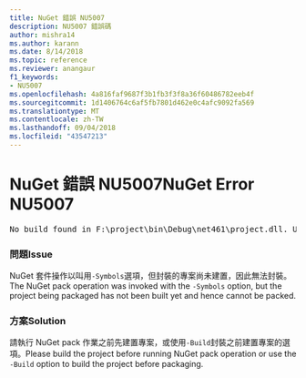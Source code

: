 ```yaml
---
title: NuGet 錯誤 NU5007
description: NU5007 錯誤碼
author: mishra14
ms.author: karann
ms.date: 8/14/2018
ms.topic: reference
ms.reviewer: anangaur
f1_keywords:
- NU5007
ms.openlocfilehash: 4a816faf9687f3b1fb3f3f8a36f60486782eeb4f
ms.sourcegitcommit: 1d1406764c6af5fb7801d462e0c4afc9092fa569
ms.translationtype: MT
ms.contentlocale: zh-TW
ms.lasthandoff: 09/04/2018
ms.locfileid: "43547213"
---
```

# <a name="nuget-error-nu5007"></a><span data-ttu-id="97fe5-103">NuGet 錯誤 NU5007</span><span class="sxs-lookup"><span data-stu-id="97fe5-103">NuGet Error NU5007</span></span>
<pre>No build found in F:\project\bin\Debug\net461\project.dll. Use the -Build option or build the project.</pre>

### <a name="issue"></a><span data-ttu-id="97fe5-104">問題</span><span class="sxs-lookup"><span data-stu-id="97fe5-104">Issue</span></span>

<span data-ttu-id="97fe5-105">NuGet 套件操作以叫用`-Symbols`選項，但封裝的專案尚未建置，因此無法封裝。</span><span class="sxs-lookup"><span data-stu-id="97fe5-105">The NuGet pack operation was invoked with the `-Symbols` option, but the project being packaged has not been built yet and hence cannot be packed.</span></span>


### <a name="solution"></a><span data-ttu-id="97fe5-106">方案</span><span class="sxs-lookup"><span data-stu-id="97fe5-106">Solution</span></span>

<span data-ttu-id="97fe5-107">請執行 NuGet pack 作業之前先建置專案，或使用`-Build`封裝之前建置專案的選項。</span><span class="sxs-lookup"><span data-stu-id="97fe5-107">Please build the project before running NuGet pack operation or use the `-Build` option to build the project before packaging.</span></span>


